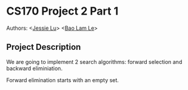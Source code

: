 # CS170 Project 2 Part 1
Authors: \<[Jessie Lu](https://github.com/Jess-say)\> \<[Bao Lam Le](https://github.com/kazekito)\> 

## Project Description
We are going to implement 2 search algorithms: forward selection and backward eliminiation. 

Forward elimination starts with an empty set. 
